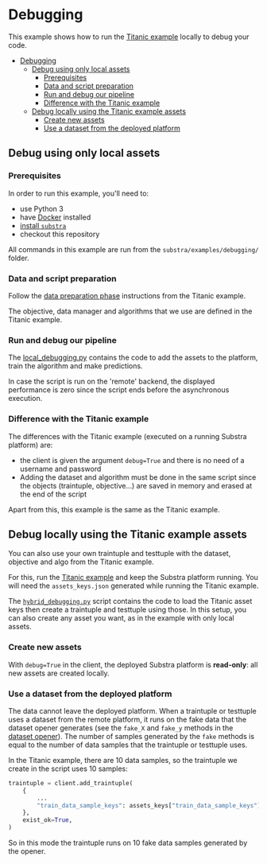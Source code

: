 # Debugging

This example shows how to run the [Titanic example](../titanic/README.md) locally to debug your code.

- [Debugging](#debugging)
  - [Debug using only local assets](#debug-using-only-local-assets)
    - [Prerequisites](#prerequisites)
    - [Data and script preparation](#data-and-script-preparation)
    - [Run and debug our pipeline](#run-and-debug-our-pipeline)
    - [Difference with the Titanic example](#difference-with-the-titanic-example)
  - [Debug locally using the Titanic example assets](#debug-locally-using-the-titanic-example-assets)
    - [Create new assets](#create-new-assets)
    - [Use a dataset from the deployed platform](#use-a-dataset-from-the-deployed-platform)

## Debug using only local assets

### Prerequisites

In order to run this example, you'll need to:

* use Python 3
* have [Docker](https://www.docker.com/) installed
* [install `substra`](../../README.md#install)
* checkout this repository

All commands in this example are run from the `substra/examples/debugging/` folder.

### Data and script preparation

Follow the [data preparation phase](../titanic/README.md#data-preparation) instructions from the Titanic example.

The objective, data manager and algorithms that we use are defined in the Titanic example.

### Run and debug our pipeline

The [local_debugging.py](./scripts/local_debugging.py) contains the code to add the assets to the platform,
train the algorithm and make predictions.

In case the script is run on the 'remote' backend, the displayed performance is zero since the script ends
before the asynchronous execution.

### Difference with the Titanic example

The differences with the Titanic example (executed on a running Substra platform) are:
- the client is given the argument `debug=True` and there is no need of a username and password
- Adding the dataset and algorithm must be done in the same script since the objects (traintuple, objective...) are saved in memory and erased at the end of the script

Apart from this, this example is the same as the Titanic example.

## Debug locally using the Titanic example assets

You can also use your own traintuple and testtuple with the dataset, objective and algo from the Titanic example.

For this, run the [Titanic example](../titanic/README.md) and keep the Substra platform running. You will need
the `assets_keys.json` generated while running the Titanic example.

The [`hybrid_debugging.py`](./scripts/hybrid_debugging.py) script contains the code to load the 
Titanic asset keys then create a traintuple and testtuple using those.
In this setup, you can also create any asset you want, as in the example with only local assets.

### Create new assets

With `debug=True` in the client, the deployed Substra platform is **read-only**: all new assets are created locally.

### Use a dataset from the deployed platform

The data cannot leave the deployed platform. When a traintuple or testtuple uses a dataset from the remote platform,
it runs on the fake data that the dataset opener generates (see the `fake_X` and `fake_y` methods in the 
[dataset opener](../titanic/assets/dataset/opener.py)). The number of samples generated by the `fake` methods is equal to the number
of data samples that the traintuple or testtuple uses.

In the Titanic example, there are 10 data samples, so the traintuple we create in the script uses 10 samples:

```python
traintuple = client.add_traintuple(
    {
        ...
        "train_data_sample_keys": assets_keys["train_data_sample_keys"],
    },
    exist_ok=True,
)
```

So in this mode the traintuple runs on 10 fake data samples generated by the opener.

